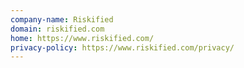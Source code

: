```yaml
---
company-name: Riskified
domain: riskified.com
home: https://www.riskified.com/
privacy-policy: https://www.riskified.com/privacy/
---
```




